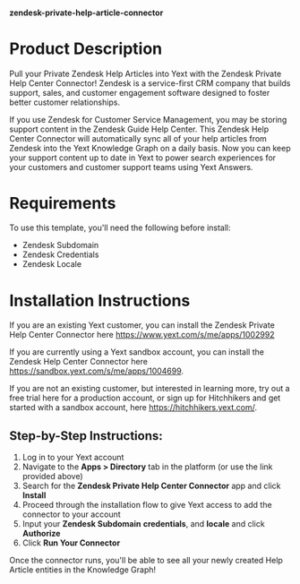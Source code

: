 #### zendesk-private-help-article-connector

# Product Description
Pull your Private Zendesk Help Articles into Yext with the Zendesk Private Help Center Connector! Zendesk is a service-first CRM company that builds support, sales, and customer engagement software designed to foster better customer relationships.

If you use Zendesk for Customer Service Management, you may be storing support content in the Zendesk Guide Help Center. This Zendesk Help Center Connector will automatically sync all of your help articles from Zendesk into the Yext Knowledge Graph on a daily basis. Now you can keep your support content up to date in Yext to power search experiences for your customers and customer support teams using Yext Answers.

# Requirements
To use this template, you'll need the following before install:

- Zendesk Subdomain
- Zendesk Credentials
- Zendesk Locale

# Installation Instructions
If you are an existing Yext customer, you can install the Zendesk Private Help Center Connector here <https://www.yext.com/s/me/apps/1002992>

If you are currently using a Yext sandbox account, you can install the Zendesk Help Center Connector here <https://sandbox.yext.com/s/me/apps/1004699>.

If you are not an existing customer, but interested in learning more, try out a free trial here for a production account, or sign up for Hitchhikers and get started with a sandbox account, here <https://hitchhikers.yext.com/>.

## Step-by-Step Instructions:
1. Log in to your Yext account
2. Navigate to the **Apps > Directory** tab in the platform (or use the link provided above)
3. Search for the **Zendesk Private Help Center Connector** app and click **Install**
4. Proceed through the installation flow to give Yext access to add the connector to your account
5. Input your **Zendesk Subdomain** **credentials**, and **locale** and click **Authorize**
6. Click **Run Your Connector**

Once the connector runs, you'll be able to see all your newly created Help Article entities in the Knowledge Graph!
